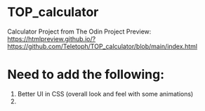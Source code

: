 # TOP_calculator
Calculator Project from The Odin Project
Preview: https://htmlpreview.github.io/?https://github.com/Teletoph/TOP_calculator/blob/main/index.html

# Need to add the following:
1) Better UI in CSS (overall look and feel with some animations)
2) 